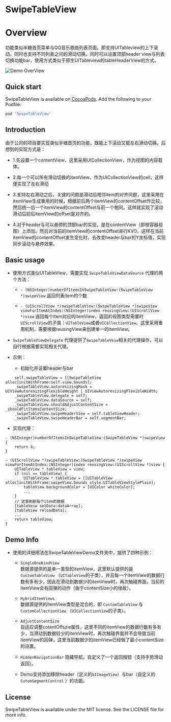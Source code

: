 # SwipeTableView

# Overview
功能类似半糖首页菜单与QQ音乐歌曲列表页面。即支持UITableview的上下滚动，同时也支持不同列表之间的滑动切换。同时可以设置顶部header view与列表切换功能bar，使用方式类似于原生UITableview的tableHeaderView的方式。

![Demo OverView](https://github.com/Roylee-ML/SwipeTableView/blob/master/ScreenShot/screenshot.gif)

## Quick start 

SwipeTableView is available on [CocoaPods](http://cocoapods.org).  Add the following to your Podfile:

```ruby
pod 'SwipeTableView'
```

## Introduction

  由于公司的项目要实现类似半塘首页的功能，既能上下滚动又能左右滑动切换。后想到的实现方式是：

  - 1.先设置一个contentView，这里采用UICollectionView，作为视图的内容载体。

  - 2.每一个可以所有滑动切换的itemView，作为UICollectionView的cell，这样便实现了左右滑动

  - 3.支持左右滑动之后，关键的问题是滑动后相邻item的对齐问题，这里采用在itemView生成重用的时候，根据前后两个itemView的contentOffset作比较，然后统一后一个itemView的contentOffset与前一个相同。这样就实现了滚动滑动后前后itemView的offset是对齐的。
  - 4.对于header与可以悬停的顶部bar的实现，是在contentView（即根容器视图）上添加。然后对当前的itemView的contentOffset进行KVO，这样在当前itemView的contentOffset发生变化时，去改变header与bar的Y坐标值，实现同步滚动与悬停效果。

## Basic usage

* 使用方式类似UITableView，需要实现 `SwipeTableViewDataSource` 代理的两个方法：
  - `- (NSInteger)numberOfItemsInSwipeTableView:(SwipeTableView *)swipeView` 
    返回列表item的个数

  - `- (UIScrollView *)swipeTableView:(SwipeTableView *)swipeView viewForItemAtIndex:(NSInteger)index reusingView:(UIScrollView *)view` 
    返回每个item对应的itemView，返回的视图类型需要时`UIScrollView`的子类：`UITableView`或者`UICollectionView`。这里采用重用机制，需要根据reusingView来创建单一的itemView。

* `SwipeTableViewDelegate` 代理提供了`SwipeTableVeiw`相关的代理操作，可以自行根据需要实现相关代理。

* 示例：
   - 初始化并设置header与bar
```objc
    self.swipeTableView = [[SwipeTableView alloc]initWithFrame:self.view.bounds];
    _swipeTableView.autoresizingMask = UIViewAutoresizingFlexibleHeight | UIViewAutoresizingFlexibleWidth;
    _swipeTableView.delegate = self;
    _swipeTableView.dataSource = self;
    _swipeTableView.shouldAdjustContentSize = _shouldFitItemsContentSize;
    _swipeTableView.swipeHeaderView = self.tableViewHeader;
    _swipeTableView.swipeHeaderBar = self.segmentBar;
```
   - 实现代理：
```objc
- (NSInteger)numberOfItemsInSwipeTableView:(SwipeTableView *)swipeView {
    return 4;
}

- (UIScrollView *)swipeTableView:(SwipeTableView *)swipeView viewForItemAtIndex:(NSInteger)index reusingView:(UIScrollView *)view {
    UITableView * tableView = view;
    if (nil == tableView) {
        UITableView * tableView = [[UITableView alloc]initWithFrame:swipeView.bounds style:UITableViewStylePlain];
        tableView.backgroundColor = [UIColor whiteColor];
        ...
    }
    // 这里刷新每个item的数据
    [tableVeiw setData:dataArray];
    [tableView reloadData];
    ...
    return tableView;
}
```

## Demo Info

* 使用的详细用法在SwipeTableViewDemo文件夹中，提供了四种示例：

  - `SingleOneKindView`   
     数据源提供的是单一类型的itemView，这里默认提供的是 `CustomTableView` （`UITableView`的子类），并且每一个itemView的数据行数有多有少，因此在滑动到数据少的itemView时，再次触碰界面，当前的itemView会有回弹的动作（由于contentSize小的缘故）。

  - `HybridItemViews`     
     数据源提供的itemView类型是混合的，即 `CustomTableView` 与 `CustomCollectionView` （`UICollectionView`的子类）。

  - `AdjustContentSize`   
     自适应调整cotentOffszie属性，这里不同的itemView的数据行数有多有少，当滑动到数据较少的itemView时，再次触碰界面并不会导致当前itemView的回弹，这里当前数据少的itemView已经做了最小contentSize的设置。

  - `HiddenNavigationBar` 
     隐藏导航。自定义了一个返回按钮（支持手势滑动返回）。

  - Demo支持添加移除header（定义的`UIImageView`）与bar（自定义的 `CutomSegmentControl` ）的功能。

## License

SwipeTableView is available under the MIT license. See the LICENSE file for more info.

